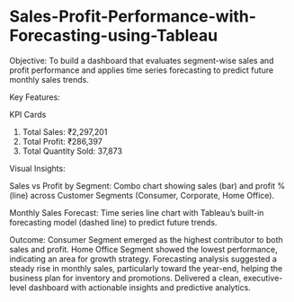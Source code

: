 # Sales-Profit-Performance-with-Forecasting-using-Tableau

Objective:
To build a dashboard that evaluates segment-wise sales and profit performance and applies time series forecasting to predict future monthly sales trends.

Key Features:

KPI Cards
1.	Total Sales: ₹2,297,201
2.	Total Profit: ₹286,397
3.	Total Quantity Sold: 37,873
   
Visual Insights:

Sales vs Profit by Segment: Combo chart showing sales (bar) and profit % (line) across Customer Segments (Consumer, Corporate, Home Office).

Monthly Sales Forecast: Time series line chart with Tableau’s built-in forecasting model (dashed line) to predict future trends.

Outcome:
Consumer Segment emerged as the highest contributor to both sales and profit. Home Office Segment showed the lowest performance, indicating an area for growth strategy. Forecasting analysis suggested a steady rise in monthly sales, particularly toward the year-end, helping the business plan for inventory and promotions. Delivered a clean, executive-level dashboard with actionable insights and predictive analytics.

